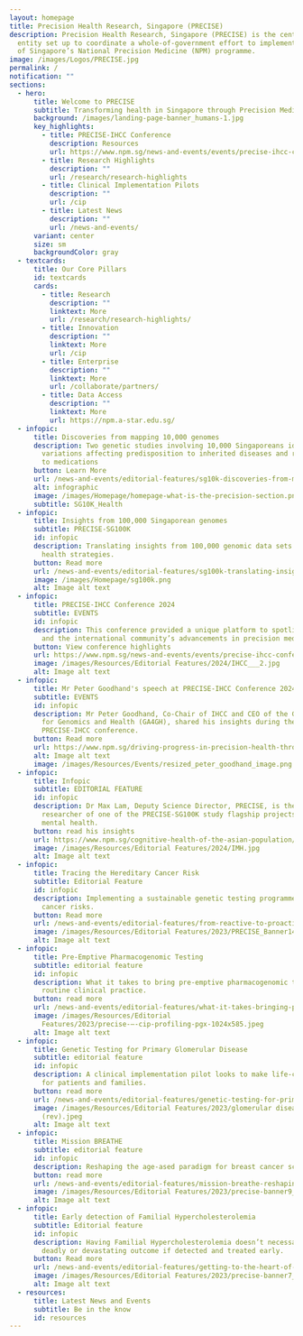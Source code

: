 ```yaml
---
layout: homepage
title: Precision Health Research, Singapore (PRECISE)
description: Precision Health Research, Singapore (PRECISE) is the central
  entity set up to coordinate a whole-of-government effort to implement Phase 2
  of Singapore’s National Precision Medicine (NPM) programme.
image: /images/Logos/PRECISE.jpg
permalink: /
notification: ""
sections:
  - hero:
      title: Welcome to PRECISE
      subtitle: Transforming health in Singapore through Precision Medicine
      background: /images/landing-page-banner_humans-1.jpg
      key_highlights:
        - title: PRECISE-IHCC Conference
          description: Resources
          url: https://www.npm.sg/news-and-events/events/precise-ihcc-conference/
        - title: Research Highlights
          description: ""
          url: /research/research-highlights
        - title: Clinical Implementation Pilots
          description: ""
          url: /cip
        - title: Latest News
          description: ""
          url: /news-and-events/
      variant: center
      size: sm
      backgroundColor: gray
  - textcards:
      title: Our Core Pillars
      id: textcards
      cards:
        - title: Research
          description: ""
          linktext: More
          url: /research/research-highlights/
        - title: Innovation
          description: ""
          linktext: More
          url: /cip
        - title: Enterprise
          description: ""
          linktext: More
          url: /collaborate/partners/
        - title: Data Access
          description: ""
          linktext: More
          url: https://npm.a-star.edu.sg/
  - infopic:
      title: Discoveries from mapping 10,000 genomes
      description: Two genetic studies involving 10,000 Singaporeans identify
        variations affecting predisposition to inherited diseases and response
        to medications
      button: Learn More
      url: /news-and-events/editorial-features/sg10k-discoveries-from-mapping-10000-genomes/
      alt: infographic
      image: /images/Homepage/homepage-what-is-the-precision-section.png
      subtitle: SG10K_Health
  - infopic:
      title: Insights from 100,000 Singaporean genomes
      subtitle: PRECISE-SG100K
      id: infopic
      description: Translating insights from 100,000 genomic data sets into improved
        health strategies.
      button: Read more
      url: /news-and-events/editorial-features/sg100k-translating-insights-from-100000-genomic-data-sets/
      image: /images/Homepage/sg100k.png
      alt: Image alt text
  - infopic:
      title: PRECISE-IHCC Conference 2024
      subtitle: EVENTS
      id: infopic
      description: This conference provided a unique platform to spotlight Singapore’s
        and the international community’s advancements in precision medicine.
      button: View conference highlights
      url: https://www.npm.sg/news-and-events/events/precise-ihcc-conference/
      image: /images/Resources/Editorial Features/2024/IHCC___2.jpg
      alt: Image alt text
  - infopic:
      title: Mr Peter Goodhand's speech at PRECISE-IHCC Conference 2024
      subtitle: EVENTS
      id: infopic
      description: Mr Peter Goodhand, Co-Chair of IHCC and CEO of the Global Alliance
        for Genomics and Health (GA4GH), shared his insights during the
        PRECISE-IHCC conference.
      button: Read more
      url: https://www.npm.sg/driving-progress-in-precision-health-through-global-collaborations/
      alt: Image alt text
      image: /images/Resources/Events/resized_peter_goodhand_image.png
  - infopic:
      title: Infopic
      subtitle: EDITORIAL FEATURE
      id: infopic
      description: Dr Max Lam, Deputy Science Director, PRECISE, is the lead
        researcher of one of the PRECISE-SG100K study flagship projects on
        mental health.
      button: read his insights
      url: https://www.npm.sg/cognitive-health-of-the-asian-population/
      image: /images/Resources/Editorial Features/2024/IMH.jpg
      alt: Image alt text
  - infopic:
      title: Tracing the Hereditary Cancer Risk
      subtitle: Editorial Feature
      id: infopic
      description: Implementing a sustainable genetic testing programme for hereditary
        cancer risks.
      button: Read more
      url: /news-and-events/editorial-features/from-reactive-to-proactive-tracing-the-hereditary-cancer-risk/
      image: /images/Resources/Editorial Features/2023/PRECISE_Banner14_1400x800_3.jpg
      alt: Image alt text
  - infopic:
      title: Pre-Emptive Pharmacogenomic Testing
      subtitle: editorial feature
      id: infopic
      description: What it takes to bring pre-emptive pharmacogenomic testing into
        routine clinical practice.
      button: read more
      url: /news-and-events/editorial-features/what-it-takes-bringing-pre-emptive-pharmacogenomic-testing/
      image: /images/Resources/Editorial
        Features/2023/precise-–-cip-profiling-pgx-1024x585.jpeg
      alt: Image alt text
  - infopic:
      title: Genetic Testing for Primary Glomerular Disease
      subtitle: editorial feature
      id: infopic
      description: A clinical implementation pilot looks to make life-changing impact
        for patients and families.
      button: read more
      url: /news-and-events/editorial-features/genetic-testing-for-primary-glomerular-disease-life-changing/
      image: /images/Resources/Editorial Features/2023/glomerular diseases_profiling
        (rev).jpeg
      alt: Image alt text
  - infopic:
      title: Mission BREATHE
      subtitle: editorial feature
      id: infopic
      description: Reshaping the age-ased paradigm for breast cancer screening.
      button: read more
      url: /news-and-events/editorial-features/mission-breathe-reshaping-the-age-based-paradigm-for-breast/
      image: /images/Resources/Editorial Features/2023/precise-banner9_1400x800.jpg
      alt: Image alt text
  - infopic:
      title: Early detection of Familial Hypercholesterolemia
      subtitle: Editorial feature
      id: infopic
      description: Having Familial Hypercholesterolemia doesn’t necessarily predict a
        deadly or devastating outcome if detected and treated early.
      button: Read more
      url: /news-and-events/editorial-features/getting-to-the-heart-of-the-matter/
      image: /images/Resources/Editorial Features/2023/precise-banner7_1400x800.jpg
      alt: Image alt text
  - resources:
      title: Latest News and Events
      subtitle: Be in the know
      id: resources
---
```

